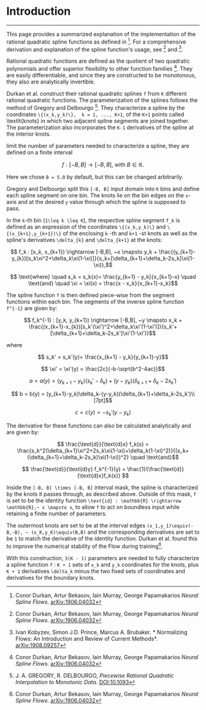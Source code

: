 # Introduction
---

This page provides a summarized explanation of the implementation of the rational quadratic spline functions as defined in [^1]. For a comprehensive derivation and explanation of the spline function's usage, see [^1] and [^2].

Rational quadratic functions are defined as the quotient of two quadratic polynomials and offer superior flexibility to other function families [^1]. They are easily differentiable, and since they are constructed to be monotonous, they also are analytically invertible. 

Durkan et al. construct their rational quadratic splines ``f`` from ``K`` different rational quadratic functions. The parameterization of the splines follows the method of Gregory and Delbourgo [^3]. They characterize a spline by the coordinates ``\{(x_k,y_k)\},  k = 1, ..., K+1``, of the ``K+1`` points called \textit{knots} in which two adjacent spline segments are joined together. The parameterization also incorporates the ``K-1`` derivatives of the spline at the interior knots. 

limit the number of parameters needed to characterize a spline, they are defined on a finite interval
```math

    f : [-B, B] \rightarrow [-B, B] , ~ \text{with}~ B \in \mathbb{R}.
```
Here we chose ``B = 5.0`` by default, but this can be changed arbitrarily. 

Gregory and Delbourgo split this ``[-B, B]`` input domain into ``K`` bins and define each spline segment on one bin. The knots lie on the bin edges on the ``x``-axis and at the desired ``y`` value through which the spline is supposed to pass. 

In the ``k``-th bin (``1\leq k \leq K``), the respective spline segment ``f_k`` is defined as an expression of the coordinates ``\{(x_k,y_k)\}`` and ``\{(x_{k+1},y_{k+1})\}`` of the enclosing ``k`` -th and ``k+1`` -st knots as well as the spline's derivatives ``\delta_{k}`` and ``\delta_{k+1}`` at the knots:
```math
    f_k : [x_k, x_{k+1}) \rightarrow [-B,B], ~x \mapsto y_k + \frac{(y_{k+1}-y_{k})[s_k\xi^2+\delta_k\xi(1-\xi)]}{s_k+[\delta_{k+1}+\delta_k-2s_k]\xi(1-\xi)},
```
```math
    \text{where} \quad s_k = s_k(x)= \frac{y_{k+1} - y_k}{x_{k+1}-x} \quad \text{and} \quad \xi = \xi(x) = \frac{x - x_k}{x_{k+1}-x_k}
```
The spline function ``f`` is then defined piece-wise from the segment functions within each bin. The segments of the inverse spline function ``f^{-1}`` are given by:
```math
    f_k^{-1} : [y_k, y_{k+1}) \rightarrow [-B,B], ~y \mapsto x_k + \frac{(x_{k+1}-x_{k})[s_k'(\xi')^2+\delta_k\xi'(1-\xi')]}{s_k'+[\delta_{k+1}+\delta_k-2s_k']\xi'(1-\xi')}
```
where
```math
    s_k' = s_k'(y)= \frac{x_{k+1} - y_k}{y_{k+1}-y}
```
```math
    \xi' = \xi'(y) = \frac{2c}{-b-\sqrt{b^2-4ac}}
```
```math
    a = a(y) = (y_{k+1} - y_k)(s_k' - \delta_k) + (y-y_k)(\delta_{k+1}+\delta_k-2s_k')
```
```math
    b = b(y) = (y_{k+1}-y_k)\delta_k-(y-y_k)(\delta_{k+1}+\delta_k-2s_k')\\[7pt]
```
```math
    c = c(y) = -s_k'(y-y_k)
```
The derivative for these functions can also be calculated analytically and are given by:
```math
    \frac{\text{d}}{\text{d}x} f_k(x) = \frac{s_k^2(\delta_{k+1}\xi^2+2s_k\xi(1-\xi)+\delta_k(1-\xi)^2)}{(s_k+(\delta_{k+1}+\delta_k-2s_k)\xi(1-\xi))^2} \quad \text{and}
```
```math
    \frac{\text{d}}{\text{d}y} f_k^{-1}(y) = \frac{1}{\frac{\text{d}}{\text{d}x}f_k(x)} 
```

Inside the ``[-B, B] \times [-B, B]`` interval mask, the spline is characterized by the knots it passes through, as described above. Outside of this mask, ``f`` is set to be the identity function ``\text{id} : \mathbb{R} \rightarrow \mathbb{R},~ x \mapsto x``, to allow ``f`` to act on boundless input while retaining a finite number of parameters. 

The outermost knots are set to be at the interval edges ``(x_1,y_1)\equiv(-B,-B), ~ (x_K,y_K)\equiv(B,B)`` and the corresponding derivatives are set to be ``1`` to match the derivative of the identity function. Durkan et al. found this to improve the numerical stability of the Flow during training[^1]. 

With this construction, ``3(K - 1)`` parameters are needed to fully characterize a spline function ``f`` : ``K + 1`` sets of ``x_k`` and ``y_k`` coordinates for the knots, plus ``K + 1`` derivatives ``\delta_k`` minus the two fixed sets of coordinates and derivatives for the boundary knots.

[^1]: Conor Durkan, Artur Bekasov, Iain Murray, George Papamakarios *Neural Spline Flows*. [arXiv:1906.04032](https://arxiv.org/abs/1906.04032)

[^2]: Ivan Kobyzev, Simon J.D. Prince, Marcus A. Brubaker. *
Normalizing Flows: An Introduction and Review of Current Methods*. [arXiv:1908.09257](https://arxiv.org/abs/1908.09257)

[^3]:  J. A. GREGORY, R. DELBOURGO, *Piecewise Rational Quadratic Interpolation to Monotonic Data*. [DOI:10.1093](https://doi.org/10.1093/imanum/2.2.123)
